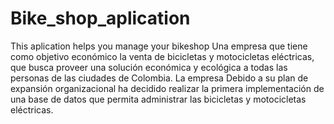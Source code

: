 # Bike_shop_aplication
This aplication helps you manage your bikeshop
Una empresa que tiene como objetivo económico la venta de bicicletas y motocicletas eléctricas, que busca proveer una solución económica y ecológica a todas
las personas de las ciudades de Colombia. La empresa  Debido a su plan de expansión organizacional
ha decidido realizar la primera implementación de una base de datos que permita administrar las bicicletas y motocicletas eléctricas. 
